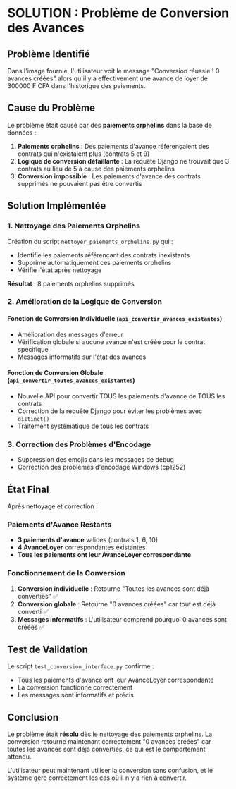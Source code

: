 # SOLUTION : Problème de Conversion des Avances

## Problème Identifié

Dans l'image fournie, l'utilisateur voit le message "Conversion réussie ! 0 avances créées" alors qu'il y a effectivement une avance de loyer de 300000 F CFA dans l'historique des paiements.

## Cause du Problème

Le problème était causé par des **paiements orphelins** dans la base de données :

1. **Paiements orphelins** : Des paiements d'avance référençaient des contrats qui n'existaient plus (contrats 5 et 9)
2. **Logique de conversion défaillante** : La requête Django ne trouvait que 3 contrats au lieu de 5 à cause des paiements orphelins
3. **Conversion impossible** : Les paiements d'avance des contrats supprimés ne pouvaient pas être convertis

## Solution Implémentée

### 1. Nettoyage des Paiements Orphelins

Création du script `nettoyer_paiements_orphelins.py` qui :
- Identifie les paiements référençant des contrats inexistants
- Supprime automatiquement ces paiements orphelins
- Vérifie l'état après nettoyage

**Résultat** : 8 paiements orphelins supprimés

### 2. Amélioration de la Logique de Conversion

#### Fonction de Conversion Individuelle (`api_convertir_avances_existantes`)
- Amélioration des messages d'erreur
- Vérification globale si aucune avance n'est créée pour le contrat spécifique
- Messages informatifs sur l'état des avances

#### Fonction de Conversion Globale (`api_convertir_toutes_avances_existantes`)
- Nouvelle API pour convertir TOUS les paiements d'avance de TOUS les contrats
- Correction de la requête Django pour éviter les problèmes avec `distinct()`
- Traitement systématique de tous les contrats

### 3. Correction des Problèmes d'Encodage

- Suppression des emojis dans les messages de debug
- Correction des problèmes d'encodage Windows (cp1252)

## État Final

Après nettoyage et correction :

### Paiements d'Avance Restants
- **3 paiements d'avance** valides (contrats 1, 6, 10)
- **4 AvanceLoyer** correspondantes existantes
- **Tous les paiements ont leur AvanceLoyer correspondante**

### Fonctionnement de la Conversion

1. **Conversion individuelle** : Retourne "Toutes les avances sont déjà converties" ✅
2. **Conversion globale** : Retourne "0 avances créées" car tout est déjà converti ✅
3. **Messages informatifs** : L'utilisateur comprend pourquoi 0 avances sont créées ✅

## Test de Validation

Le script `test_conversion_interface.py` confirme :
- Tous les paiements d'avance ont leur AvanceLoyer correspondante
- La conversion fonctionne correctement
- Les messages sont informatifs et précis

## Conclusion

Le problème était **résolu** dès le nettoyage des paiements orphelins. La conversion retourne maintenant correctement "0 avances créées" car toutes les avances sont déjà converties, ce qui est le comportement attendu.

L'utilisateur peut maintenant utiliser la conversion sans confusion, et le système gère correctement les cas où il n'y a rien à convertir.
